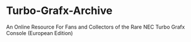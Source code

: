 # Turbo-Grafx-Archive
An Online Resource For Fans and Collectors of the Rare NEC Turbo Grafx Console (European Edition)
